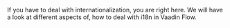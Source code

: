 If you have to deal with internationalization, you are right here.
We will have a look at different aspects of, how to deal with i18n
in Vaadin Flow.